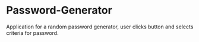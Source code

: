 # Password-Generator
Application for a random password generator, user clicks button and selects criteria for password.
